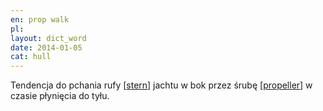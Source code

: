 ```yaml
---
en: prop walk
pl: 
layout: dict_word
date: 2014-01-05
cat: hull
---
```


Tendencja do pchania rufy [[stern](/dict/s/stern/)] jachtu w bok 
przez śrubę [[propeller](/dict/p/propeller/)] w czasie płynięcia do tyłu.